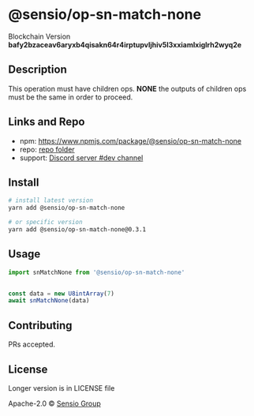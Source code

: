 
  # @sensio/op-sn-match-none

  Blockchain Version **bafy2bzaceav6aryxb4qisakn64r4irptupvljhiv5l3xxiamlxiglrh2wyq2e**
  

  ## Description 
  
  This operation must have children ops. **NONE** the outputs of children ops must be the same in order to proceed.
  
  ##  Links and Repo

  * npm: https://www.npmjs.com/package/@sensio/op-sn-match-none
  * repo: [repo folder](https://gitlab.com/sensio_group/network-js/-/tree/master/operations/snMatchNone)
  * support: [Discord server #dev channel](https://discord.gg/JsdKZ5K) 

  ## Install
  
  ```sh
  # install latest version
  yarn add @sensio/op-sn-match-none

  # or specific version
  yarn add @sensio/op-sn-match-none@0.3.1
  ```
  
  ## Usage
  
  ```ts
  import snMatchNone from '@sensio/op-sn-match-none'


  const data = new U8intArray(7)
  await snMatchNone(data)
  ```
  
  ## Contributing
  
  PRs accepted.
  
  ## License
  
  Longer version is in LICENSE file
  
  Apache-2.0 © [Sensio Group](https://sensio.group) 
  